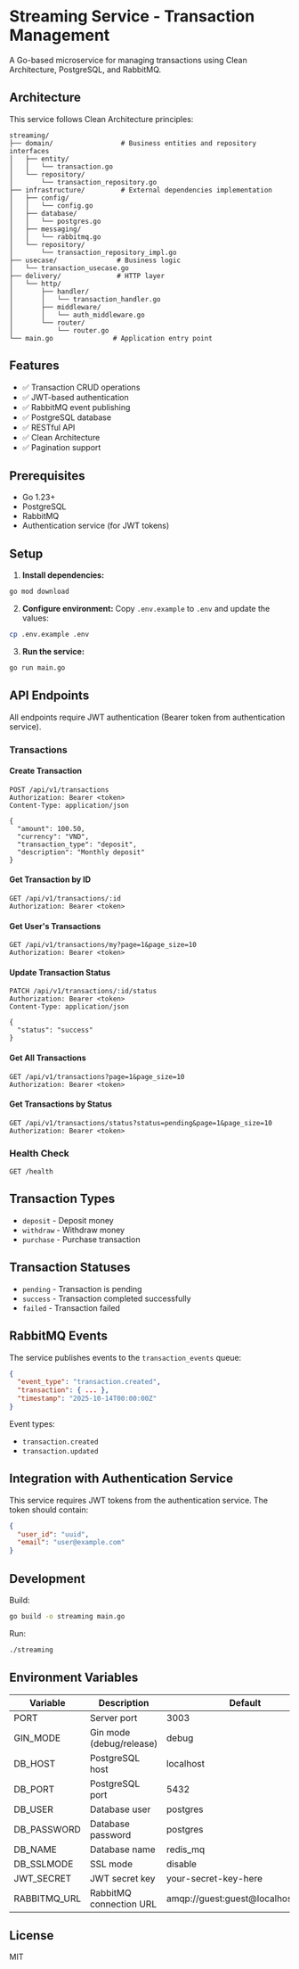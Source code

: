 # Streaming Service - Transaction Management

A Go-based microservice for managing transactions using Clean Architecture, PostgreSQL, and RabbitMQ.

## Architecture

This service follows Clean Architecture principles:

```
streaming/
├── domain/                 # Business entities and repository interfaces
│   ├── entity/
│   │   └── transaction.go
│   └── repository/
│       └── transaction_repository.go
├── infrastructure/         # External dependencies implementation
│   ├── config/
│   │   └── config.go
│   ├── database/
│   │   └── postgres.go
│   ├── messaging/
│   │   └── rabbitmq.go
│   └── repository/
│       └── transaction_repository_impl.go
├── usecase/               # Business logic
│   └── transaction_usecase.go
├── delivery/              # HTTP layer
│   └── http/
│       ├── handler/
│       │   └── transaction_handler.go
│       ├── middleware/
│       │   └── auth_middleware.go
│       └── router/
│           └── router.go
└── main.go               # Application entry point
```

## Features

- ✅ Transaction CRUD operations
- ✅ JWT-based authentication
- ✅ RabbitMQ event publishing
- ✅ PostgreSQL database
- ✅ RESTful API
- ✅ Clean Architecture
- ✅ Pagination support

## Prerequisites

- Go 1.23+
- PostgreSQL
- RabbitMQ
- Authentication service (for JWT tokens)

## Setup

1. **Install dependencies:**

```bash
go mod download
```

2. **Configure environment:**
   Copy `.env.example` to `.env` and update the values:

```bash
cp .env.example .env
```

3. **Run the service:**

```bash
go run main.go
```

## API Endpoints

All endpoints require JWT authentication (Bearer token from authentication service).

### Transactions

#### Create Transaction

```http
POST /api/v1/transactions
Authorization: Bearer <token>
Content-Type: application/json

{
  "amount": 100.50,
  "currency": "VND",
  "transaction_type": "deposit",
  "description": "Monthly deposit"
}
```

#### Get Transaction by ID

```http
GET /api/v1/transactions/:id
Authorization: Bearer <token>
```

#### Get User's Transactions

```http
GET /api/v1/transactions/my?page=1&page_size=10
Authorization: Bearer <token>
```

#### Update Transaction Status

```http
PATCH /api/v1/transactions/:id/status
Authorization: Bearer <token>
Content-Type: application/json

{
  "status": "success"
}
```

#### Get All Transactions

```http
GET /api/v1/transactions?page=1&page_size=10
Authorization: Bearer <token>
```

#### Get Transactions by Status

```http
GET /api/v1/transactions/status?status=pending&page=1&page_size=10
Authorization: Bearer <token>
```

### Health Check

```http
GET /health
```

## Transaction Types

- `deposit` - Deposit money
- `withdraw` - Withdraw money
- `purchase` - Purchase transaction

## Transaction Statuses

- `pending` - Transaction is pending
- `success` - Transaction completed successfully
- `failed` - Transaction failed

## RabbitMQ Events

The service publishes events to the `transaction_events` queue:

```json
{
  "event_type": "transaction.created",
  "transaction": { ... },
  "timestamp": "2025-10-14T00:00:00Z"
}
```

Event types:

- `transaction.created`
- `transaction.updated`

## Integration with Authentication Service

This service requires JWT tokens from the authentication service. The token should contain:

```json
{
  "user_id": "uuid",
  "email": "user@example.com"
}
```

## Development

Build:

```bash
go build -o streaming main.go
```

Run:

```bash
./streaming
```

## Environment Variables

| Variable     | Description              | Default                            |
| ------------ | ------------------------ | ---------------------------------- |
| PORT         | Server port              | 3003                               |
| GIN_MODE     | Gin mode (debug/release) | debug                              |
| DB_HOST      | PostgreSQL host          | localhost                          |
| DB_PORT      | PostgreSQL port          | 5432                               |
| DB_USER      | Database user            | postgres                           |
| DB_PASSWORD  | Database password        | postgres                           |
| DB_NAME      | Database name            | redis_mq                           |
| DB_SSLMODE   | SSL mode                 | disable                            |
| JWT_SECRET   | JWT secret key           | your-secret-key-here               |
| RABBITMQ_URL | RabbitMQ connection URL  | amqp://guest:guest@localhost:5672/ |

## License

MIT
